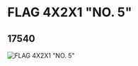 # FLAG 4X2X1 "NO. 5"
## 17540
![FLAG 4X2X1 "NO. 5"](https://lc-www-live-s.legocdn.com/media/bricks/5/2/6082309.jpg)